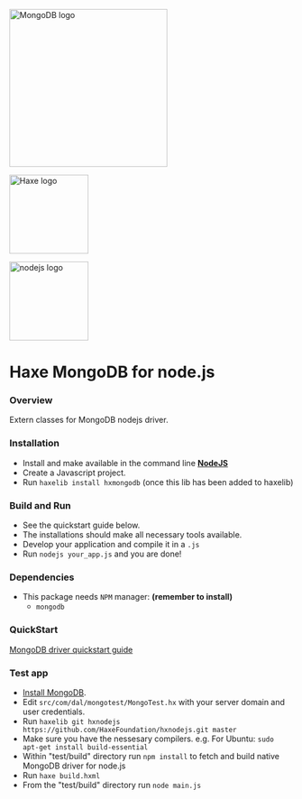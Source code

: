 [<img src="http://www.mongodb.com/sites/mongodb.com/files/media/mongodb-logo-rgb.jpeg" width="280px" alt="MongoDB logo">](http://www.mongodb.org)

[<img src="http://haxe.org/img/haxe-logo-horizontal.svg" alt="Haxe logo" width="140">](http://haxe.org)

[<img src="http://nodejs.org/images/logos/nodejs.png" width="140px" alt="nodejs logo">](http://nodejs.org)

# Haxe MongoDB for node.js

### Overview

Extern classes for MongoDB nodejs driver.  

### Installation

* Install and make available in the command line **[NodeJS](http://nodejs.org/)**
* Create a Javascript project.
* Run `haxelib install hxmongodb` (once this lib has been added to haxelib)

### Build and Run

* See the quickstart guide below.
* The installations should make all necessary tools available.
* Develop your application and compile it in a `.js`
* Run `nodejs your_app.js` and you are done!
 
### Dependencies

* This package needs `NPM` manager: **(remember to install)**
  * `mongodb`

### QuickStart

[MongoDB driver quickstart guide](http://mongodb.github.io/node-mongodb-native/2.0/)

### Test app

* [Install MongoDB](http://docs.mongodb.org/manual/installation/).
* Edit `src/com/dal/mongotest/MongoTest.hx` with your server domain and user credentials.
* Run `haxelib git hxnodejs https://github.com/HaxeFoundation/hxnodejs.git master`
* Make sure you have the nessesary compilers. e.g. For Ubuntu: `sudo apt-get install build-essential`
* Within "test/build" directory run `npm install` to fetch and build native MongoDB driver for node.js
* Run `haxe build.hxml`
* From the "test/build" directory run `node main.js`
